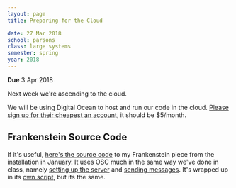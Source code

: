 ```yaml
---
layout: page
title: Preparing for the Cloud

date: 27 Mar 2018
school: parsons
class: large systems
semester: spring
year: 2018
---
```


**Due** 3 Apr 2018

Next week we're ascending to the cloud.

We will be using Digital Ocean to host and run our code in the cloud. [Please sign up for their cheapest an account](https://www.digitalocean.com/), it should be $5/month.

## Frankenstein Source Code

If it's useful, [here's the source code](https://github.com/nasser/frankenstein) to my Frankenstein piece from the installation in January. It uses OSC much in the same way we've done in class, namely [setting up the server](https://github.com/nasser/frankenstein/blob/master/index.html#L66) and [sending messages](https://github.com/nasser/frankenstein/blob/master/js/state.js#L129). It's wrapped up in its [own script](https://github.com/nasser/frankenstein/blob/master/js/network.js), but its the same.
